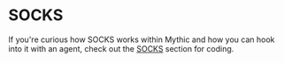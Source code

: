 # SOCKS

If you're curious how SOCKS works within Mythic and how you can hook into it with an agent, check out the [SOCKS](../payload-type-development/socks.md) section for coding.
